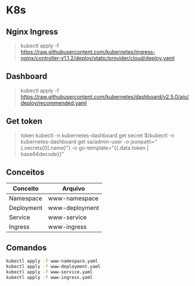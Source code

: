 # K8s

## Nginx Ingress
> kubectl apply -f https://raw.githubusercontent.com/kubernetes/ingress-nginx/controller-v1.1.2/deploy/static/provider/cloud/deploy.yaml

## Dashboard
> kubectl apply -f https://raw.githubusercontent.com/kubernetes/dashboard/v2.5.0/aio/deploy/recommended.yaml

## Get token
> token kubectl -n kubernetes-dashboard get secret $(kubectl -n kubernetes-dashboard get sa/admin-user -o jsonpath="{.secrets[0].name}") -o go-template="{{.data.token | base64decode}}"

## Conceitos

| Conceito | Arquivo |
| ------ | ------ |
| Namespace | www-namespace |
| Deployment | www-deployment |
| Service | www-service |
| Ingress | www-ingress |

## Comandos
``` sh
kubectl apply -f www-namespace.yaml
kubectl apply -f www-deployment.yaml
kubectl apply -f www-service.yaml
kubectl apply -f www-ingress.yaml
```
